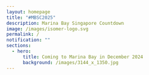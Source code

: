 ```yaml
---
layout: homepage
title: "#MBSC2025"
description: Marina Bay Singapore Countdown
image: /images/isomer-logo.svg
permalink: /
notification: ""
sections:
  - hero:
      title: Coming to Marina Bay in December 2024
      background: /images/3144_x_1350.jpg
---
```

